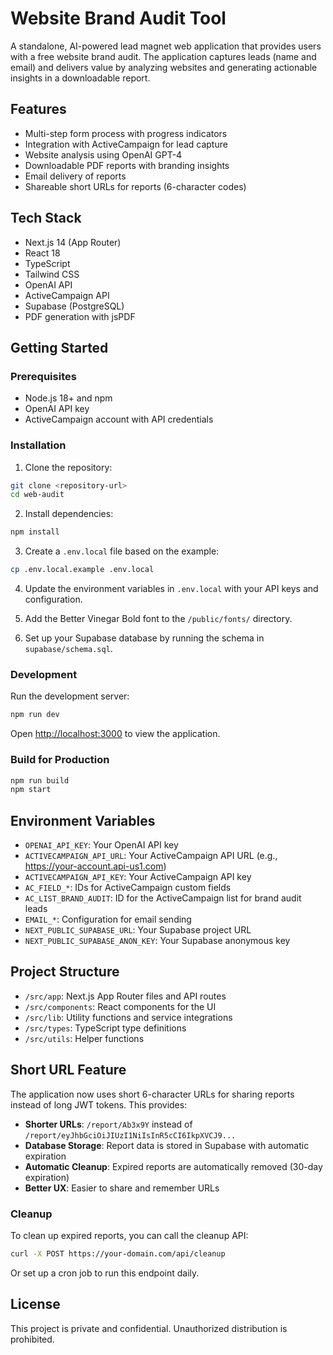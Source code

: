 # Website Brand Audit Tool

A standalone, AI-powered lead magnet web application that provides users with a free website brand audit. The application captures leads (name and email) and delivers value by analyzing websites and generating actionable insights in a downloadable report.

## Features

- Multi-step form process with progress indicators
- Integration with ActiveCampaign for lead capture
- Website analysis using OpenAI GPT-4
- Downloadable PDF reports with branding insights
- Email delivery of reports
- Shareable short URLs for reports (6-character codes)

## Tech Stack

- Next.js 14 (App Router)
- React 18
- TypeScript
- Tailwind CSS
- OpenAI API
- ActiveCampaign API
- Supabase (PostgreSQL)
- PDF generation with jsPDF

## Getting Started

### Prerequisites

- Node.js 18+ and npm
- OpenAI API key
- ActiveCampaign account with API credentials

### Installation

1. Clone the repository:

```bash
git clone <repository-url>
cd web-audit
```

2. Install dependencies:

```bash
npm install
```

3. Create a `.env.local` file based on the example:

```bash
cp .env.local.example .env.local
```

4. Update the environment variables in `.env.local` with your API keys and configuration.

5. Add the Better Vinegar Bold font to the `/public/fonts/` directory.

6. Set up your Supabase database by running the schema in `supabase/schema.sql`.

### Development

Run the development server:

```bash
npm run dev
```

Open [http://localhost:3000](http://localhost:3000) to view the application.

### Build for Production

```bash
npm run build
npm start
```

## Environment Variables

- `OPENAI_API_KEY`: Your OpenAI API key
- `ACTIVECAMPAIGN_API_URL`: Your ActiveCampaign API URL (e.g., https://your-account.api-us1.com)
- `ACTIVECAMPAIGN_API_KEY`: Your ActiveCampaign API key
- `AC_FIELD_*`: IDs for ActiveCampaign custom fields
- `AC_LIST_BRAND_AUDIT`: ID for the ActiveCampaign list for brand audit leads
- `EMAIL_*`: Configuration for email sending
- `NEXT_PUBLIC_SUPABASE_URL`: Your Supabase project URL
- `NEXT_PUBLIC_SUPABASE_ANON_KEY`: Your Supabase anonymous key

## Project Structure

- `/src/app`: Next.js App Router files and API routes
- `/src/components`: React components for the UI
- `/src/lib`: Utility functions and service integrations
- `/src/types`: TypeScript type definitions
- `/src/utils`: Helper functions

## Short URL Feature

The application now uses short 6-character URLs for sharing reports instead of long JWT tokens. This provides:

- **Shorter URLs**: `/report/Ab3x9Y` instead of `/report/eyJhbGciOiJIUzI1NiIsInR5cCI6IkpXVCJ9...`
- **Database Storage**: Report data is stored in Supabase with automatic expiration
- **Automatic Cleanup**: Expired reports are automatically removed (30-day expiration)
- **Better UX**: Easier to share and remember URLs

### Cleanup

To clean up expired reports, you can call the cleanup API:

```bash
curl -X POST https://your-domain.com/api/cleanup
```

Or set up a cron job to run this endpoint daily.

## License

This project is private and confidential. Unauthorized distribution is prohibited.
